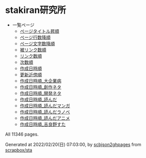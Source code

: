 # stakiran研究所
- 一覧ページ
    - [ページタイトル昇順](index_title_by_asc.md)
    - [ページ行数降順](index_linecount.md)
    - [ページ文字数降順](index_bodylength.md)
    - [被リンク数順](index_mostlinked.md)
    - [リンク数順](index_mostlinking.md)
    - [次数順](index_mostdegree.md)
    - [作成日時順](index_date_created.md)
    - [更新近傍順](index_date_diff.md)
    - [作成日時順_大企業病](index_date_created_大企業病.md)
    - [作成日時順_創作ネタ](index_date_created_創作ネタ.md)
    - [作成日時順_開発ネタ](index_date_created_開発ネタ.md)
    - [作成日時順_読んだ](index_date_created_読んだ.md)
    - [作成日時順_読んだマンガ](index_date_created_読んだマンガ.md)
    - [作成日時順_読んだラノベ](index_date_created_読んだラノベ.md)
    - [作成日時順_読んだアニメ](index_date_created_読んだアニメ.md)
    - [作成日時順_吉良野すた](index_date_created_吉良野すた.md)

All 11346 pages.

Generated at 2022/02/20(日) 07:03:00, by [scbjson2ghpages](https://github.com/stakiran/scbjson2ghpages) from [scrapbox/sta](https://scrapbox.io/sta/)
